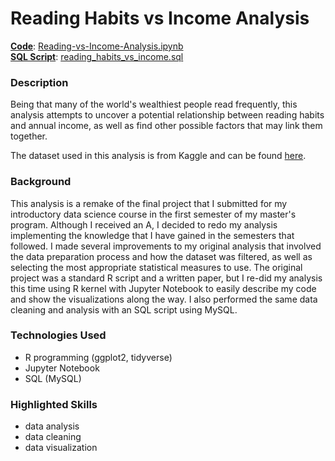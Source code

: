 # Reading Habits vs Income Analysis

<u>**Code**</u>: [Reading-vs-Income-Analysis.ipynb](https://github.com/dannyjimenez98/Reading-Habits-vs-Income-Analysis/blob/91060b03eacba6055966328a4d8c7b198fb263ca/Reading-vs-Income-Analysis.ipynb)  
<u>**SQL Script**</u>: [reading_habits_vs_income.sql](https://github.com/dannyjimenez98/Reading-Habits-vs-Income-Analysis/blob/e34bbe92ca798c2f7eb271e4c7128892a9ec8059/reading_habits_vs_income.sql)

### Description
Being that many of the world's wealthiest people read frequently, this analysis attempts to uncover a potential relationship between reading habits and annual income, as well as find other possible factors that may link them together.

The dataset used in this analysis is from Kaggle and can be found [here](https://www.kaggle.com/datasets/vipulgote4/reading-habit-dataset?datasetId=856212&sortBy=dateRun&tab=bookmarked%21%5Bimage.png%5D%28attachment%3Aimage.png%29).

### Background
This analysis is a remake of the final project that I submitted for my introductory data science course in the first semester of my master's program. Although I received an A, I decided to redo my analysis implementing the knowledge that I have gained in the semesters that followed. I made several improvements to my original analysis that involved the data preparation process and how the dataset was filtered, as well as selecting the most appropriate statistical measures to use. The original project was a standard R script and a written paper, but I re-did my analysis this time using R kernel with Jupyter Notebook to easily describe my code and show the visualizations along the way. I also performed the same data cleaning and analysis with an SQL script using MySQL.

### Technologies Used
- R programming (ggplot2, tidyverse)
- Jupyter Notebook
- SQL (MySQL)

### Highlighted Skills
- data analysis
- data cleaning
- data visualization

